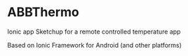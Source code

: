 # ABBThermo
Ionic app
Sketchup for a remote controlled temperature app

Based on Ionic Framework for Android (and other platforms)
